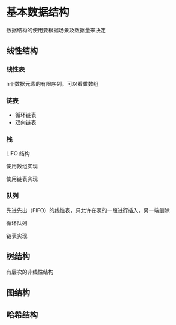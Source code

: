 # 基本数据结构

数据结构的使用要根据场景及数据量来决定

## 线性结构

### 线性表

n个数据元素的有限序列。可以看做数组

### 链表

- 循环链表
- 双向链表

### 栈

LIFO 结构

使用数组实现

使用链表实现

### 队列

先进先出（FIFO）的线性表，只允许在表的一段进行插入，另一端删除

循环队列

链表实现

## 树结构

有层次的非线性结构

## 图结构

## 哈希结构